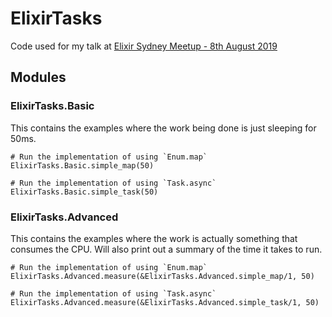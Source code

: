 # ElixirTasks

Code used for my talk at [Elixir Sydney Meetup - 8th August 2019](https://www.meetup.com/en-AU/elixir-sydney/events/qfdzcryzlbkb/)

## Modules

### ElixirTasks.Basic
This contains the examples where the work being done is just sleeping for 50ms.

```
# Run the implementation of using `Enum.map`
ElixirTasks.Basic.simple_map(50)

# Run the implementation of using `Task.async`
ElixirTasks.Basic.simple_task(50)
```

### ElixirTasks.Advanced
This contains the examples where the work is actually something that consumes the CPU.
Will also print out a summary of the time it takes to run.

```
# Run the implementation of using `Enum.map`
ElixirTasks.Advanced.measure(&ElixirTasks.Advanced.simple_map/1, 50)

# Run the implementation of using `Task.async`
ElixirTasks.Advanced.measure(&ElixirTasks.Advanced.simple_task/1, 50)
```
